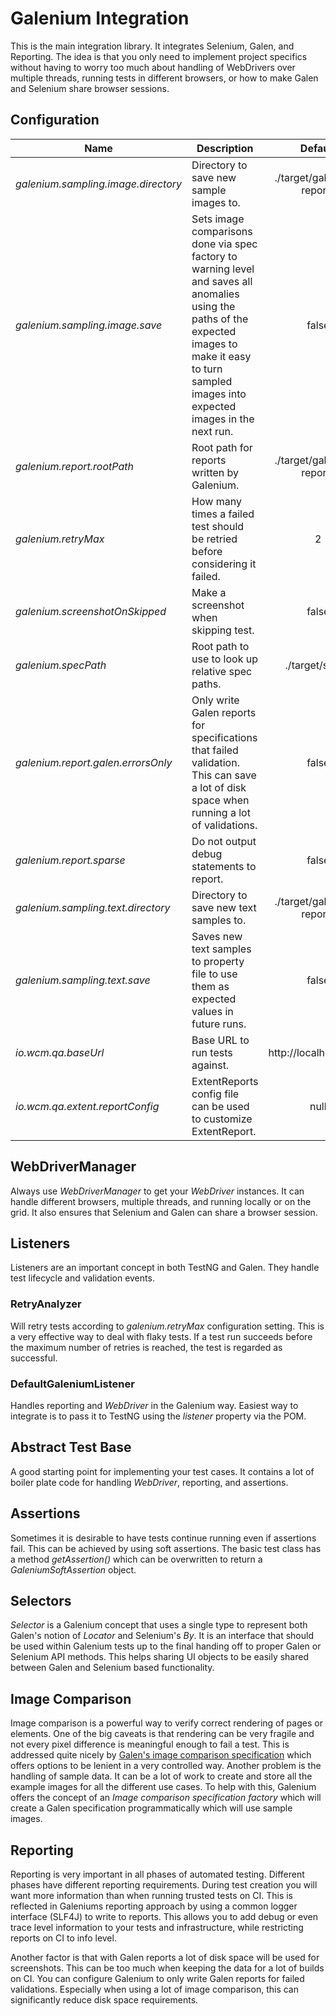 Galenium Integration
====================

This is the main integration library. It integrates Selenium, Galen, and Reporting. The idea is that you only need to implement project specifics without having to worry too much about handling of WebDrivers over multiple threads, running tests in different browsers, or how to make Galen and Selenium share browser sessions.

## Configuration

| Name | Description | Default |
| ---- | ----------- |:-------:|
| *galenium.sampling.image.directory* | Directory to save new sample images to. | ./target/galenium-reports |
| *galenium.sampling.image.save* | Sets image comparisons done via spec factory to warning level and saves all anomalies using the paths of the expected images to make it easy to turn sampled images into expected images in the next run. | false |
| *galenium.report.rootPath* | Root path for reports written by Galenium. | ./target/galenium-reports |
| *galenium.retryMax* | How many times a failed test should be retried before considering it failed. | 2 |
| *galenium.screenshotOnSkipped* | Make a screenshot when skipping test. | false |
| *galenium.specPath* | Root path to use to look up relative spec paths. | ./target/specs |
| *galenium.report.galen.errorsOnly* | Only write Galen reports for specifications that failed validation. This can save a lot of disk space when running a lot of validations.  | false |
| *galenium.report.sparse* | Do not output debug statements to report. | false |
| *galenium.sampling.text.directory* | Directory to save new text samples to. | ./target/galenium-reports |
| *galenium.sampling.text.save* | Saves new text samples to property file to use them as expected values in future runs. | false |
| *io.wcm.qa.baseUrl* | Base URL to run tests against. | http://localhost:4502 |
| *io.wcm.qa.extent.reportConfig* | ExtentReports config file can be used to customize ExtentReport. | null |

## WebDriverManager

Always use *WebDriverManager* to get your *WebDriver* instances. It can handle different browsers, multiple threads, and running locally or on the grid. It also ensures that Selenium and Galen can share a browser session.

## Listeners

Listeners are an important concept in both TestNG and Galen. They handle test lifecycle and validation events.

### RetryAnalyzer

Will retry tests according to *galenium.retryMax* configuration setting. This is a very effective way to deal with flaky tests. If a test run succeeds before the maximum number of retries is reached, the test is regarded as successful. 

### DefaultGaleniumListener

Handles reporting and *WebDriver* in the Galenium way. Easiest way to integrate is to pass it to TestNG using the *listener* property via the POM.

## Abstract Test Base

A good starting point for implementing your test cases. It contains a lot of boiler plate code for handling *WebDriver*, reporting, and assertions.

## Assertions

Sometimes it is desirable to have tests continue running even if assertions fail. This can be achieved by using soft assertions. The basic test class has a method *getAssertion()* which can be overwritten to return a *GaleniumSoftAssertion* object.

## Selectors

*Selector* is a Galenium concept that uses a single type to represent both Galen's notion of *Locator* and Selenium's *By*. It is an interface that should be used within Galenium tests up to the final handing off to proper Galen or Selenium API methods. This helps sharing UI objects to be easily shared between Galen and Selenium based functionality.

## Image Comparison

Image comparison is a powerful way to verify correct rendering of pages or elements. One of the big caveats is that rendering can be very fragile and not every pixel difference is meaningful enough to fail a test. This is addressed quite nicely by [Galen's image comparison specification](http://galenframework.com/docs/reference-galen-spec-language-guide/#Image) which offers options to be lenient in a very controlled way. Another problem is the handling of sample data. It can be a lot of work to create and store all the example images for all the different use cases. To help with this, Galenium offers the concept of an _Image comparison specification factory_ which will create a Galen specification programmatically which will use sample images. 

## Reporting

Reporting is very important in all phases of automated testing. Different phases have different reporting requirements. During test creation you will want more information than when running trusted tests on CI. This is reflected in Galeniums reporting approach by using a common logger interface (SLF4J) to write to reports. This allows you to add debug or even trace level information to your tests and infrastructure, while restricting reports on CI to info level. 

Another factor is that with Galen reports a lot of disk space will be used for screenshots. This can be too much when keeping the data for a lot of builds on CI. You can configure Galenium to only write Galen reports for failed validations. Especially when using a lot of image comparison, this can significantly reduce disk space requirements.

